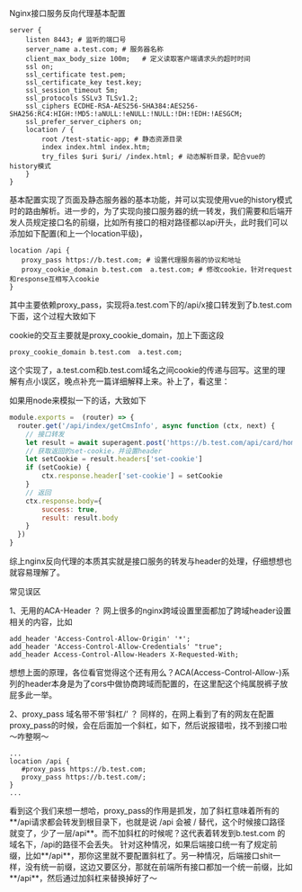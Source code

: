 Nginx接口服务反向代理基本配置

```nginx
server {
    listen 8443; # 监听的端口号
    server_name a.test.com; # 服务器名称
    client_max_body_size 100m;   # 定义读取客户端请求头的超时时间
    ssl on;
    ssl_certificate test.pem;
    ssl_certificate_key test.key;
    ssl_session_timeout 5m;
    ssl_protocols SSLv3 TLSv1.2;
    ssl_ciphers ECDHE-RSA-AES256-SHA384:AES256-SHA256:RC4:HIGH:!MD5:!aNULL:!eNULL:!NULL:!DH:!EDH:!AESGCM;
    ssl_prefer_server_ciphers on;
    location / {
        root /test-static-app; # 静态资源目录
        index index.html index.htm;
        try_files $uri $uri/ /index.html; # 动态解析目录，配合vue的history模式
    }
}
```
基本配置实现了页面及静态服务器的基本功能，并可以实现使用vue的history模式时的路由解析。进一步的，为了实现向接口服务器的统一转发，我们需要和后端开发人员规定接口名的前缀，比如所有接口的相对路径都以api开头，此时我们可以添加如下配置(和上一个location平级)，

```nginx
location /api {
   proxy_pass https://b.test.com; # 设置代理服务器的协议和地址
   proxy_cookie_domain b.test.com  a.test.com; # 修改cookie，针对request和response互相写入cookie
}       
```

其中主要依赖proxy_pass，实现将a.test.com下的/api/x接口转发到了b.test.com下面，这个过程大致如下


cookie的交互主要就是proxy_cookie_domain，加上下面这段

```nginx
proxy_cookie_domain b.test.com  a.test.com; 
```

这个实现了，a.test.com和b.test.com域名之间cookie的传递与回写。这里的理解有点小误区，晚点补充一篇详细解释上来。补上了，看这里：

如果用node来模拟一下的话，大致如下

```js
module.exports =  (router) => {
  router.get('/api/index/getCmsInfo', async function (ctx, next) {
    // 接口转发
    let result = await superagent.post('https://b.test.com/api/card/home').set(browserMsg)
    // 获取返回的set-cookie，并设置header
    let setCookie = result.headers['set-cookie']
    if (setCookie) {
        ctx.response.header['set-cookie'] = setCookie
    }
    // 返回
    ctx.response.body={
        success: true,
        result: result.body 
    }
  })
}
```

综上nginx反向代理的本质其实就是接口服务的转发与header的处理，仔细想想也就容易理解了。

常见误区

1、无用的ACA-Header ？ 网上很多的nginx跨域设置里面都加了跨域header设置相关的内容，比如

```nginx
add_header 'Access-Control-Allow-Origin' '*';
add_header 'Access-Control-Allow-Credentials' "true"; 
add_header Access-Control-Allow-Headers X-Requested-With;
```

想想上面的原理，各位看官觉得这个还有用么？ACA(Access-Control-Allow-)系列的header本身是为了cors中做协商跨域而配置的，在这里配这个纯属脱裤子放屁多此一举。

2、proxy_pass 域名带不带‘斜杠/’ ？ 同样的，在网上看到了有的网友在配置proxy_pass的时候，会在后面加一个斜杠，如下，然后说报错啦，找不到接口啦～咋整啊～

```nginx
...
location /api {
   #proxy_pass https://b.test.com;
   proxy_pass https://b.test.com/;
}       
...
```

看到这个我们来想一想哈，proxy_pass的作用是抓发，加了斜杠意味着所有的**/api请求都会转发到根目录下，也就是说 /api 会被 / 替代，这个时候接口路径就变了，少了一层/api**。而不加斜杠的时候呢？这代表着转发到b.test.com 的域名下，/api的路径不会丢失。
针对这种情况，如果后端接口统一有了规定前缀，比如**/api**，那你这里就不要配置斜杠了。另一种情况，后端接口shit一样，没有统一前缀，这边又要区分，那就在前端所有接口都加一个统一前缀，比如**/api**，然后通过加斜杠来替换掉好了～